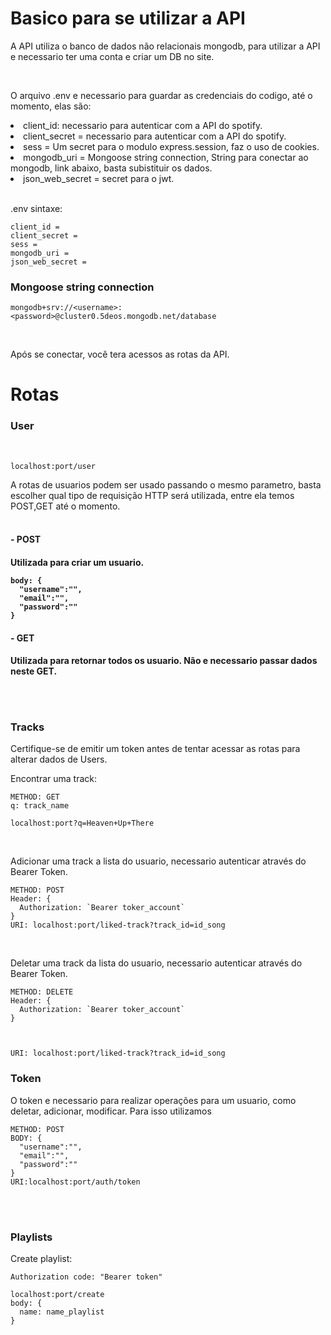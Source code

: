 # Basico para se utilizar a API

A API utiliza o banco de dados não relacionais mongodb, para utilizar a API e necessario ter uma conta e criar um DB no site.

<br> 

<p>O arquivo .env e necessario para guardar as credenciais do codigo, até o momento, elas são:</p>

<li>client_id: necessario para autenticar com a API do spotify.</li>
<li>client_secret = necessario para autenticar com a API do spotify.</li>
<li>sess = Um secret para o modulo express.session, faz o uso de cookies.</li>
<li>mongodb_uri = Mongoose string connection, String para conectar ao mongodb, link abaixo, basta subistituir os dados.</li>
<li>json_web_secret = secret para o jwt.</li>

<br>

.env sintaxe: 
```
client_id =
client_secret = 
sess = 
mongodb_uri = 
json_web_secret =  
```


### Mongoose string connection

```
mongodb+srv://<username>:<password>@cluster0.5deos.mongodb.net/database
 ```
</br>


Após se conectar, você tera acessos as rotas da API.

# Rotas

### User

<br>

```
localhost:port/user
```
A rotas de usuarios podem ser usado passando o mesmo parametro, basta escolher qual tipo de requisição HTTP será utilizada, entre ela temos POST,GET até o momento.
<br><br>
<h4>- POST<h4>
<p>Utilizada para criar um usuario. </p>

```
body: {
  "username":"",
  "email":"",
  "password":""
}
```

<h4>- GET<h4>
<p>Utilizada para retornar todos os usuario.
Não e necessario passar dados neste GET.
  </p>

<br></br>

### Tracks

Certifique-se de emitir um token antes de tentar acessar as rotas para alterar dados de Users.

Encontrar uma track:
```
METHOD: GET
q: track_name

localhost:port?q=Heaven+Up+There
```
<br>

Adicionar uma track a lista do usuario, necessario autenticar através do Bearer Token.


```
METHOD: POST
Header: {
  Authorization: `Bearer toker_account`
}
URI: localhost:port/liked-track?track_id=id_song
```
<br>

Deletar uma track da lista do usuario, necessario autenticar através do Bearer Token.

```
METHOD: DELETE
Header: {
  Authorization: `Bearer toker_account`
}



URI: localhost:port/liked-track?track_id=id_song

```


### Token

O token e necessario para realizar operações para um usuario, como deletar, adicionar, modificar. Para isso utilizamos

```
METHOD: POST
BODY: {
  "username":"",
  "email":"",
  "password":""
}
URI:localhost:port/auth/token
```
<br></br>
### Playlists

Create playlist:
```
Authorization code: "Bearer token"

localhost:port/create
body: {
  name: name_playlist
}

```


